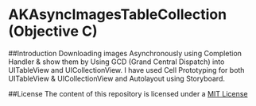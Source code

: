 # AKAsyncImagesTableCollection (Objective C)

##Introduction
Downloading images Asynchronously using Completion Handler & show them by Using GCD (Grand Central Dispatch) into UITableView and UICollectionView.
I have used Cell Prototyping for both UITableView & UICollectionView and Autolayout using Storyboard.

##License
The content of this repository is licensed under a [MIT License](https://github.com/raoarafat/AKAsyncImagesTableCollection/blob/master/License)

